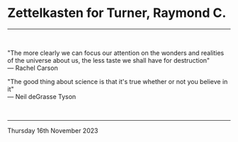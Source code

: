# Zettelkasten for Turner, Raymond C.

---

</br>

"The more clearly we can focus our attention on the wonders and realities of the universe about us, the less taste we shall have for destruction"\
― Rachel Carson

"The good thing about science is that it's true whether or not you believe in it"\
― Neil deGrasse Tyson


</br>

---

Thursday 16th November 2023
